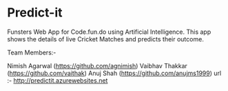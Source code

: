 # Predict-it

Funsters Web App for Code.fun.do using Artificial Intelligence. This app shows the details of live Cricket Matches and predicts their outcome.

Team Members:-

Nimish Agarwal (https://github.com/agnimish)
Vaibhav Thakkar (https://github.com/vaithak)
Anuj Shah (https://github.com/anujms1999)
url :- http://predictit.azurewebsites.net
